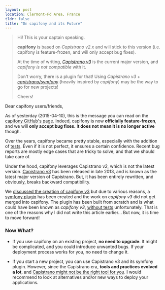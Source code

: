 ```yaml
---
layout: post
location: Clermont-Fd Area, France
tldr: false
title: "On capifony and its Future"
---
```


> Hi! This is your captain speaking.
>
> **capifony** is based on _Capistrano v2.x_ and will stick to this version
> (i.e. capifony is feature-frozen, and will only accept bug fixes).
>
> At the time of writing, [_Capistrano v3_](http://capistranorb.com/) is the
> current major version, and _capifony is not compatible_ with it.
>
> Don't worry, there is a plugin for that! Using _Capistrano v3_ +
> [_capistrano/symfony_](https://github.com/capistrano/symfony) (heavily
> inspired by _capifony_) may be the way to go for new projects!
>
> Cheers!

Dear capifony users/friends,

As of yesterday (2015-04-10), this is the message you can read on the [capifony
GitHub's page](https://github.com/everzet/capifony). Indeed, capifony is now
**officially feature-frozen**, and we will **only accept bug fixes**. **It does
not mean it is no longer active** though.

Over the years, capifony became pretty stable, especially with the addition of
[tests](https://github.com/everzet/capifony/tree/master/spec). Even if it is not
perfect, it ensures a certain confidence. Recent bug reports are mostly edge
cases that are tricky to solve, and that we should take care of.

Under the hood, capifony leverages Capistrano v2, which is not the latest
version. [Capistrano v3](http://capistranorb.com/) has been released in late
2013, and is known as the latest major version of Capistrano. But, it has been
entirely rewritten, and obviously, breaks backward compatibility.

We [discussed the creation of capifony
v3](https://github.com/everzet/capifony/pull/437) but due to various reasons, a
[symfony plugin](https://github.com/capistrano/symfony) has been created and the
work on _capifony v3_ did not get merged into capifony. The plugin has been
built from scratch and is what could have been known as _capifony v3_, [without
tests](https://github.com/capistrano/symfony/issues/27) unfortunately. That is
one of the reasons why I did not write this article earlier... But now, it is time
to move forward!

### Now What?

- If you use capifony on an existing project, **no need to upgrade**. It might be
  complicated, and you could introduce unwanted bugs. If your deployment process works
  for you, no need to change it.

- If you start a new project, you can use Capistrano v3 and its symfony plugin.
  However, since the Capistrano era, **tools and practices evolved a lot**, and
  [Capistrano might not be the right tool for
  you](https://groups.google.com/forum/#!topic/capistrano/nmMaqWR1z84). I would
  recommend to look at alternatives and/or new ways to deploy your applications.
